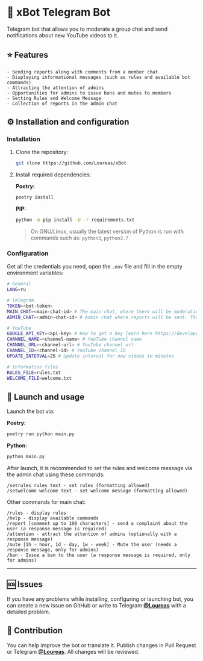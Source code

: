 # 🤖 xBot Telegram Bot

Telegram bot that allows you to moderate a group chat and send notifications about new YouTube videos to it.

## ⭐️ Features

    - Sending reports along with comments from a member chat
    - Displaying informational messages (such as rules and available bot commands)
    - Attracting the attention of admins
    - Opportunities for admins to issue bans and mutes to members
    - Setting Rules and Welcome Message
    - Collection of reports in the admin chat

## ⚙️ Installation and configuration

### Installation

1. Clone the repository:

    ```sh
    git clone https://github.com/Loureas/xBot
    ```

2. Install required dependencies:

    **Poetry:**

    ```sh
    poetry install
    ```

    **PIP:**

    ```sh
    python -m pip install -U -r requirements.txt
    ```
    > On GNU/Linux, usually the latest version of Python is run with commands such as: `python3`, `python3.7`

### Configuration

Get all the credentials you need, open the `.env` file and fill in the empty environment variables:

```sh
# General
LANG=ru

# Telegram
TOKEN=<bot-token>
MAIN_CHAT=<main-chat-id> # The main chat, where there will be moderation, members and the arrival of notifications about new videos
ADMIN_CHAT=<admin-chat-id> # Admin chat where reports will be sent. Through this chat rules and greetings are sets

# YouTube
GOOGLE_API_KEY=<api-key> # How to get a key learn here https://developers.google.com/youtube/v3/getting-started
CHANNEL_NAME=<channel-name> # YouTube channel name
CHANNEL_URL=<channel-url> # YouTube channel url
CHANNEL_ID=<channel-id> # YouTube channel ID
UPDATE_INTERVAL=25 # Update interval for new videos in minutes

# Information files
RULES_FILE=rules.txt
WELCOME_FILE=welcome.txt
```

## 📝 Launch and usage

Launch the bot via:

**Poetry:**

```sh
poetry run python main.py
```

**Python:**

```sh
python main.py
```

After launch, it is recommended to set the rules and welcome message via the admin chat using these commands:

```
/setrules rules text - set rules (formatting allowed)
/setwelcome welcome text - set welcome message (formatting allowed)
```

Other commands for main chat:

```
/rules - display rules
/help - display available commands
/report [comment up to 100 characters] - send a complaint about the user (a response message is required)
/attention - attract the attention of admins (optionally with a response message)
/mute [1h - hour, 1d - day, 1w - week] - Mute the user (needs a response message, only for admins)
/ban - Issue a ban to the user (a response message is required, only for admins)
```

* * *

## 🆘 Issues
If you have any problems while installing, configuring or launching bot, you can create a new issue on GitHub or write to Telegram [**@Loureas**](https://t.me/Loureas) with a detailed problem.

## 🔧 Contribution
You can help improve the bot or translate it. Publish changes in Pull Request or Telegram [**@Loureas**](https://t.me/Loureas). All changes will be reviewed.

